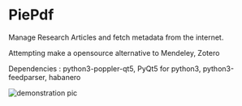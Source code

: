 # PiePdf
Manage Research Articles  and fetch metadata from the internet. 

Attempting make a opensource alternative to Mendeley, Zotero

Dependencies : python3-poppler-qt5, PyQt5 for python3, python3-feedparser, habanero

![demonstration pic](https://github.com/srbhp/PiePdf/raw/master/Screenshot.png)



